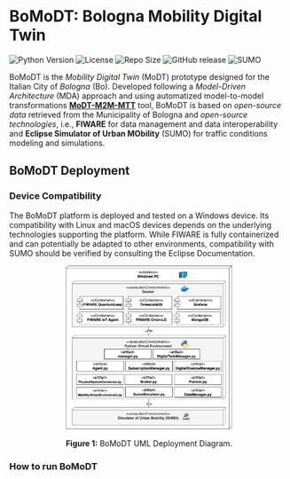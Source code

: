 # BoMoDT: Bologna Mobility Digital Twin

![Python Version](https://img.shields.io/badge/dynamic/json?url=https://raw.githubusercontent.com/alessandrasomma28/MOBIDT/refs/heads/main/images/badges/pythonb.json&label=Python&query=$.python.version&color=blue&cacheSeconds=60&logo=python)
![License](https://img.shields.io/badge/dynamic/json?url=https://raw.githubusercontent.com/alessandrasomma28/MOBIDT/refs/heads/main/images/badges/license.json&label=License&query=$.license.version&color=orange&cacheSeconds=60&logo=GNU)
![Repo Size](https://img.shields.io/github/repo-size/alessandrasomma28/MOBIDT?logo=github)
![GitHub release](https://img.shields.io/github/v/release/alessandrasomma28/MOBIDT?logo=github)
![SUMO](https://img.shields.io/badge/dynamic/json?url=https://raw.githubusercontent.com/alessandrasomma28/MOBIDT/refs/heads/main/images/badges/sumob.json&label=SUMO&query=$.sumo.version&color=green&cacheSeconds=60&logo=eclipse)


BoMoDT is the *Mobility Digital Twin* (MoDT) prototype designed for the Italian City of *Bologna* (Bo). Developed 
following a *Model-Driven Architecture* (MDA) approach and using automatized model-to-model transformations 
[**MoDT-M2M-MTT**](https://anonymous.4open.science/r/MoDT-M2M-TT/README.md) tool, BoMoDT is based on *open-source data* retrieved from the Municipality of Bologna and *open-source technologies*, i.e., **FIWARE** for data management and data interoperability and **Eclipse Simulator of Urban MObility** (SUMO) for traffic conditions modeling and simulations.

## BoMoDT Deployment

### Device Compatibility
The BoMoDT platform is deployed and tested on a Windows device. Its compatibility with Linux and macOS devices depends on the underlying technologies supporting the platform. While FIWARE is fully containerized and can potentially be adapted to other environments, compatibility with SUMO should be verified by consulting the Eclipse Documentation.

<div align="center">
  <img src="images/bolognaism.png" alt="Bologna Image" width="300"/>
  <p><b>Figure 1:</b> BoMoDT UML Deployment Diagram. </p>
</div>







### How to run BoMoDT
